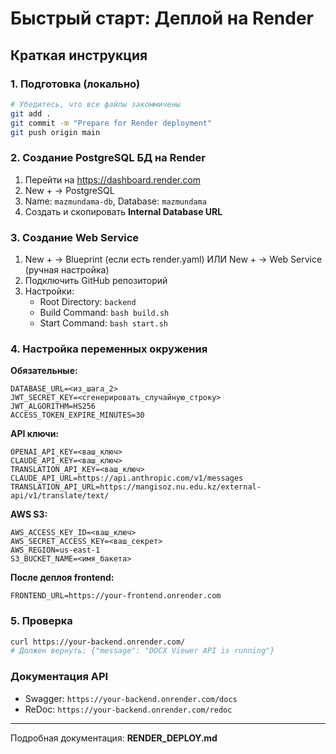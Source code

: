# Быстрый старт: Деплой на Render

## Краткая инструкция

### 1. Подготовка (локально)
```bash
# Убедитесь, что все файлы закоммичены
git add .
git commit -m "Prepare for Render deployment"
git push origin main
```

### 2. Создание PostgreSQL БД на Render
1. Перейти на https://dashboard.render.com
2. New + → PostgreSQL
3. Name: `mazmundama-db`, Database: `mazmundama`
4. Создать и скопировать **Internal Database URL**

### 3. Создание Web Service
1. New + → Blueprint (если есть render.yaml)
   ИЛИ
   New + → Web Service (ручная настройка)
2. Подключить GitHub репозиторий
3. Настройки:
   - Root Directory: `backend`
   - Build Command: `bash build.sh`
   - Start Command: `bash start.sh`

### 4. Настройка переменных окружения

**Обязательные:**
```env
DATABASE_URL=<из_шага_2>
JWT_SECRET_KEY=<сгенерировать_случайную_строку>
JWT_ALGORITHM=HS256
ACCESS_TOKEN_EXPIRE_MINUTES=30
```

**API ключи:**
```env
OPENAI_API_KEY=<ваш_ключ>
CLAUDE_API_KEY=<ваш_ключ>
TRANSLATION_API_KEY=<ваш_ключ>
CLAUDE_API_URL=https://api.anthropic.com/v1/messages
TRANSLATION_API_URL=https://mangisoz.nu.edu.kz/external-api/v1/translate/text/
```

**AWS S3:**
```env
AWS_ACCESS_KEY_ID=<ваш_ключ>
AWS_SECRET_ACCESS_KEY=<ваш_секрет>
AWS_REGION=us-east-1
S3_BUCKET_NAME=<имя_бакета>
```

**После деплоя frontend:**
```env
FRONTEND_URL=https://your-frontend.onrender.com
```

### 5. Проверка
```bash
curl https://your-backend.onrender.com/
# Должен вернуть: {"message": "DOCX Viewer API is running"}
```

### Документация API
- Swagger: `https://your-backend.onrender.com/docs`
- ReDoc: `https://your-backend.onrender.com/redoc`

---

Подробная документация: **RENDER_DEPLOY.md**
